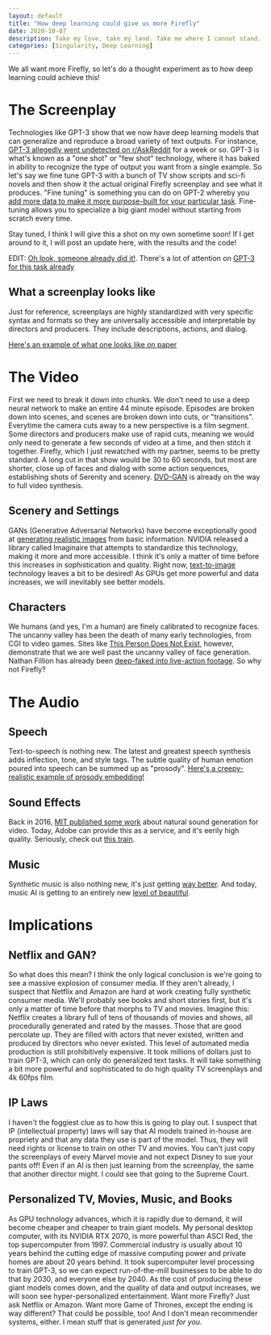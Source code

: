 ```yaml
---
layout: default
title: "How deep learning could give us more Firefly"
date: 2020-10-07
description: Take my love, take my land. Take me where I cannot stand.
categories: [Singularity, Deep Learning]
---
```


We all want more Firefly, so let's do a thought experiment as to how deep learning could achieve this!

# The Screenplay

Technologies like GPT-3 show that we now have deep learning models that can generalize and reproduce a broad variety of text outputs. For instance, [GPT-3 allegedly went undetected on r/AskReddit](https://www.kmeme.com/2020/10/gpt-3-bot-went-undetected-askreddit-for.html) for a week or so.
GPT-3 is what's known as a "one shot" or "few shot" technology, where it has baked in ability to recognize the type of output you want from a single example. So let's say we fine tune GPT-3 with a bunch of TV show scripts and sci-fi novels and then show it the actual original Firefly screenplay and see what it produces.
"Fine tuning" is something you can do on GPT-2 whereby you [add more data to make it more purpose-built for your particular task](https://openai.com/blog/fine-tuning-gpt-2/). Fine-tuning allows you to specialize a big giant model without starting from scratch every time. 

Stay tuned, I think I will give this a shot on my own sometime soon! If I get around to it, I will post an update here, with the results and the code!

EDIT: [Oh look, someone already did it!](https://towardsdatascience.com/film-script-generation-with-gpt-2-58601b00d371). There's a lot of attention on [GPT-3 for this task already](https://www.gwern.net/GPT-3)

## What a screenplay looks like

Just for reference, screenplays are highly standardized with very specific syntax and formats so they are universally accessible and interpretable by directors and producers. They include descriptions, actions, and dialog.

[Here's an example of what one looks like on paper](https://www.raindance.org/scripts/Firefly_1x02_-_Bushwhacked.pdf)

# The Video

First we need to break it down into chunks. We don't need to use a deep neural network to make an entire 44 minute episode. Episodes are broken down into scenes, and scenes are broken down into cuts, or "transitions".
Everytime the camera cuts away to a new perspective is a film segment. Some directors and producers make use of rapid cuts, meaning we would only need to generate a few seconds of video at a time, and then stitch it together. 
Firefly, which I just rewatched with my partner, seems to be pretty standard. A long cut in that show would be 30 to 60 seconds, but most are shorter, close up of faces and dialog with some action sequences, establishing shots of Serenity and scenery.
[DVD-GAN](https://medium.com/syncedreview/deepmind-dvd-gan-impressive-step-toward-realistic-video-synthesis-12027d942e53) is already on the way to full video synthesis.

## Scenery and Settings

GANs (Generative Adversarial Networks) have become exceptionally good at [generating realistic images](https://www.marktechpost.com/2020/10/06/nvidia-releases-imaginaire-a-universal-pytorch-library-designed-for-various-gan-based-tasks-and-methods/) from basic information. 
NVIDIA released a library called Imaginaire that attempts to standardize this technology, making it more and more accessible. I think it's only a matter of time before this increases in sophistication and quality.
Right now, [text-to-image](https://deepai.org/machine-learning-model/text2img) technology leaves a bit to be desired! As GPUs get more powerful and data increases, we will inevitably see better models.

## Characters

We humans (and yes, I'm a human) are finely calibrated to recognize faces. The uncanny valley has been the death of many early technologies, from CGI to video games. Sites like [This Person Does Not Exist](https://thispersondoesnotexist.com/), however, demonstrate that we are well past the uncanny valley of face generation. 
Nathan Fillion has already been [deep-faked into live-action footage](https://www.eurogamer.net/articles/2020-05-02-uncharted-4-deepfake-starring-nathan-fillion-is-as-impressive-as-it-is-scary). So why not Firefly?

# The Audio

## Speech

Text-to-speech is nothing new. The latest and greatest speech synthesis adds inflection, tone, and style tags. The subtle quality of human emotion poured into speech can be summed up as "prosody". [Here's a creepy-realistic example of prosody embedding!](https://ai.googleblog.com/2018/03/expressive-speech-synthesis-with.html)

## Sound Effects

Back in 2016, [MIT published some work](https://www.wired.com/2016/06/mit-artificial-sound-effects/) about natural sound generation for video. Today, Adobe can provide this as a service, and it's eerily high quality. Seriously, check out [this train](https://research.adobe.com/news/ai-can-generate-realistic-sound-for-video-clips/).

## Music

Synthetic music is also nothing new, it's just getting [way better](https://towardsdatascience.com/neuralfunk-combining-deep-learning-with-sound-design-91935759d628). And today, music AI is getting to an entirely new [level of beautiful](https://www.zmescience.com/science/ai-musical-composer/).

# Implications

## Netflix and GAN?

So what does this mean? I think the only logical conclusion is we're going to see a massive explosion of consumer media. If they aren't already, I suspect that Netflix and Amazon are hard at work creating fully synthetic consumer media. We'll probably see books and short stories first, but it's only a matter of time before that morphs to TV and movies. Imagine this: Netflix creates a library full of tens of thousands of movies and shows, all procedurally generated and rated by the masses. Those that are good percolate up. They are filled with actors that never existed, written and produced by directors who never existed. This level of automated media production is still prohibitively expensive. It took millions of dollars just to train GPT-3, which can only do generalized text tasks. It will take something a bit more powerful and sophisticated to do high quality TV screenplays and 4k 60fps film. 

## IP Laws

I haven't the foggiest clue as to how this is going to play out. I suspect that IP (intellectual property) laws will say that AI models trained in-house are propriety and that any data they use is part of the model. Thus, they will need rights or license to train on other TV and movies. You can't just copy the screenplays of every Marvel movie and not expect Disney to sue your pants off! Even if an AI is then just learning from the screenplay, the same that another director might. I could see that going to the Supreme Court.

## Personalized TV, Movies, Music, and Books

As GPU technology advances, which it is rapidly due to demand, it will become cheaper and cheaper to train giant models. My personal desktop computer, with its NVIDIA RTX 2070, is more powerful than ASCI Red, the top supercomputer from 1997. Commercial industry is usually about 10 years behind the cutting edge of massive computing power and private homes are about 20 years behind. It took supercomputer level processing to train GPT-3, so we can expect run-of-the-mill businesses to be able to do that by 2030, and everyone else by 2040. 
As the cost of producing these giant models comes down, and the quality of data and output increases, we will soon see hyper-personalized entertainment. Want more Firefly? Just ask Netflix or Amazon. Want more Game of Thrones, except the ending is way different? That could be possible, too! 
And I don't mean recommender systems, either. I mean stuff that is generated *just for you*. 
